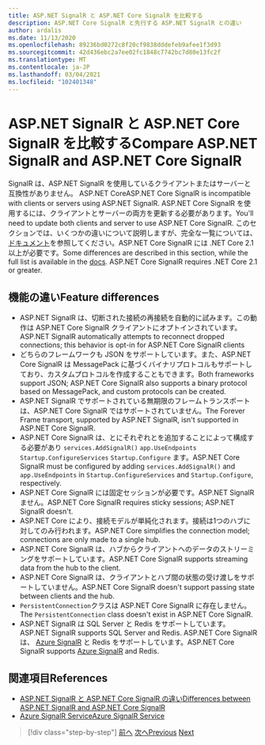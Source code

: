 ```yaml
---
title: ASP.NET SignalR と ASP.NET Core SignalR を比較する
description: ASP.NET Core SignalR と先行する ASP.NET SignalR との違い
author: ardalis
ms.date: 11/13/2020
ms.openlocfilehash: 89236bd0272c8f20cf9838dddefeb9afee1f3d93
ms.sourcegitcommit: 42d436ebc2a7ee02fc1848c7742bc7d80e13fc2f
ms.translationtype: MT
ms.contentlocale: ja-JP
ms.lasthandoff: 03/04/2021
ms.locfileid: "102401348"
---
```

# <a name="compare-aspnet-signalr-and-aspnet-core-signalr"></a><span data-ttu-id="961bd-103">ASP.NET SignalR と ASP.NET Core SignalR を比較する</span><span class="sxs-lookup"><span data-stu-id="961bd-103">Compare ASP.NET SignalR and ASP.NET Core SignalR</span></span>

<span data-ttu-id="961bd-104">SignalR は、ASP.NET SignalR を使用しているクライアントまたはサーバーと互換性がありません。 ASP.NET Core</span><span class="sxs-lookup"><span data-stu-id="961bd-104">ASP.NET Core SignalR is incompatible with clients or servers using ASP.NET SignalR.</span></span> <span data-ttu-id="961bd-105">ASP.NET Core SignalR を使用するには、クライアントとサーバーの両方を更新する必要があります。</span><span class="sxs-lookup"><span data-stu-id="961bd-105">You'll need to update both clients and server to use ASP.NET Core SignalR.</span></span> <span data-ttu-id="961bd-106">このセクションでは、いくつかの違いについて説明しますが、完全な一覧については、 [ドキュメント](/aspnet/core/signalr/version-differences)を参照してください。ASP.NET Core SignalR には .NET Core 2.1 以上が必要です。</span><span class="sxs-lookup"><span data-stu-id="961bd-106">Some differences are described in this section, while the full list is available in the [docs](/aspnet/core/signalr/version-differences). ASP.NET Core SignalR requires .NET Core 2.1 or greater.</span></span>

## <a name="feature-differences"></a><span data-ttu-id="961bd-107">機能の違い</span><span class="sxs-lookup"><span data-stu-id="961bd-107">Feature differences</span></span>

- <span data-ttu-id="961bd-108">ASP.NET SignalR は、切断された接続の再接続を自動的に試みます。この動作は ASP.NET Core SignalR クライアントにオプトインされています。</span><span class="sxs-lookup"><span data-stu-id="961bd-108">ASP.NET SignalR automatically attempts to reconnect dropped connections; this behavior is opt-in for ASP.NET Core SignalR clients</span></span>
- <span data-ttu-id="961bd-109">どちらのフレームワークも JSON をサポートしています。また、ASP.NET Core SignalR は MessagePack に基づくバイナリプロトコルもサポートしており、カスタムプロトコルを作成することもできます。</span><span class="sxs-lookup"><span data-stu-id="961bd-109">Both frameworks support JSON; ASP.NET Core SignalR also supports a binary protocol based on MessagePack, and custom protocols can be created.</span></span>
- <span data-ttu-id="961bd-110">ASP.NET SignalR でサポートされている無期限のフレームトランスポートは、ASP.NET Core SignalR ではサポートされていません。</span><span class="sxs-lookup"><span data-stu-id="961bd-110">The Forever Frame transport, supported by ASP.NET SignalR, isn't supported in ASP.NET Core SignalR.</span></span>
- <span data-ttu-id="961bd-111">ASP.NET Core SignalR は、とにそれぞれとを追加することによって構成する必要があり `services.AddSignalR()` `app.UseEndpoints` `Startup.ConfigureServices` `Startup.Configure` ます。</span><span class="sxs-lookup"><span data-stu-id="961bd-111">ASP.NET Core SignalR must be configured by adding `services.AddSignalR()` and `app.UseEndpoints` in `Startup.ConfigureServices` and `Startup.Configure`, respectively.</span></span>
- <span data-ttu-id="961bd-112">ASP.NET Core SignalR には固定セッションが必要です。ASP.NET SignalR ません。</span><span class="sxs-lookup"><span data-stu-id="961bd-112">ASP.NET Core SignalR requires sticky sessions; ASP.NET SignalR doesn't.</span></span>
- <span data-ttu-id="961bd-113">ASP.NET Core により、接続モデルが単純化されます。接続は1つのハブに対してのみ行われます。</span><span class="sxs-lookup"><span data-stu-id="961bd-113">ASP.NET Core simplifies the connection model; connections are only made to a single hub.</span></span>
- <span data-ttu-id="961bd-114">ASP.NET Core SignalR は、ハブからクライアントへのデータのストリーミングをサポートしています。</span><span class="sxs-lookup"><span data-stu-id="961bd-114">ASP.NET Core SignalR supports streaming data from the hub to the client.</span></span>
- <span data-ttu-id="961bd-115">ASP.NET Core SignalR は、クライアントとハブ間の状態の受け渡しをサポートしていません。</span><span class="sxs-lookup"><span data-stu-id="961bd-115">ASP.NET Core SignalR doesn't support passing state between clients and the hub.</span></span>
- <span data-ttu-id="961bd-116">`PersistentConnection`クラスは ASP.NET Core SignalR に存在しません。</span><span class="sxs-lookup"><span data-stu-id="961bd-116">The `PersistentConnection` class doesn't exist in ASP.NET Core SignalR.</span></span>
- <span data-ttu-id="961bd-117">ASP.NET SignalR は SQL Server と Redis をサポートしています。</span><span class="sxs-lookup"><span data-stu-id="961bd-117">ASP.NET SignalR supports SQL Server and Redis.</span></span> <span data-ttu-id="961bd-118">ASP.NET Core SignalR は、 [Azure SignalR](/azure/azure-signalr/) と Redis をサポートしています。</span><span class="sxs-lookup"><span data-stu-id="961bd-118">ASP.NET Core SignalR supports [Azure SignalR](/azure/azure-signalr/) and Redis.</span></span>

## <a name="references"></a><span data-ttu-id="961bd-119">関連項目</span><span class="sxs-lookup"><span data-stu-id="961bd-119">References</span></span>

- [<span data-ttu-id="961bd-120">ASP.NET SignalR と ASP.NET Core SignalR の違い</span><span class="sxs-lookup"><span data-stu-id="961bd-120">Differences between ASP.NET SignalR and ASP.NET Core SignalR</span></span>](/aspnet/core/signalr/version-differences)
- [<span data-ttu-id="961bd-121">Azure SignalR Service</span><span class="sxs-lookup"><span data-stu-id="961bd-121">Azure SignalR Service</span></span>](/azure/azure-signalr/)

>[!div class="step-by-step"]
><span data-ttu-id="961bd-122">[前へ](razor-differences.md)
>[次へ](testing-differences.md)</span><span class="sxs-lookup"><span data-stu-id="961bd-122">[Previous](razor-differences.md)
[Next](testing-differences.md)</span></span>
